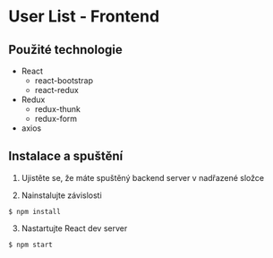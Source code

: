 # User List - Frontend

## Použité technologie
- React
    - react-bootstrap
    - react-redux
- Redux
    - redux-thunk
    - redux-form
- axios

## Instalace a spuštění

1. Ujistěte se, že máte spuštěný backend server v nadřazené složce 

2. Nainstalujte závislosti
```
$ npm install
```

3. Nastartujte React dev server

```
$ npm start
```
